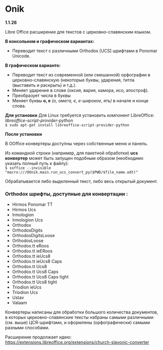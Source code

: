 # Onik 

**1.1.26**

Libre Office расширение для текстов с церковно-славянским языком.  

**В консольном и графическом вариантах:**
<ul>
<li>Переводит текст с различными Orthodox [UCS] шрифтами в Ponomar Unicode.</li>  
</ul>

**В графическом варианте:**
<ul>
<li>Переводит текст из современной (или смешанной) орфографии в церковно-славянскую (некоторые буквы, ударения, титла (выставить и раскрыть) и т.д.).</li>
<li>Меняет ударение в слове (оксия, вария, камора, исо, апостроф).</li>  
<li>Преобразует числа в буквы</li>
<li>Меняет буквы  <strong>о, е</strong> <i>(о, омега, е, е-широкое, ять)</i>  в начале и конце слова. </li>
</ul>

**Для установки**
Для Linux требуется установить компонент LibreOffice: *libreoffice-script-provider-python*  
``$ sudo apt-get install libreoffice-script-provider-python``  

**После установки**  

В OOffice конвертеры доступны через собственные меню и панель.

Из командной строки (например, для пакетной обработки) **ucs конвертер** может быть запущен подобным образом (необходимо указать полный путь к файлу):  
``$ soffice --invisible "macro:///OOnik.main.run_ucs_convert_py($PWD/$file_name.odt)"``  


Обрабатывается либо выделенный текст, либо весь открытый документ.

### Orthodox шрифты, доступные для конвертации :  
<ul> 
<li>Hirmos Ponomar TT</li>
<li>Hirmos Ucs</li>
<li>Irmologion</li>
<li>Irmologion Ucs</li>
<li>Orthodox</li>
<li>OrthodoxDigits</li>
<li>OrthodoxDigitsLoose</li>
<li>OrthodoxLoose</li>
<li>Orthodox.tt eRoos</li>
<li>Orthodox.tt ieERoos</li>
<li>Orthodox.tt ieUcs8</li>
<li>Orthodox.tt ieUcs8 Caps</li>
<li>Orthodox.tt Ucs8</li>
<li>Orthodox.tt Ucs8 Caps</li>
<li>Orthodox.tt Ucs8 Caps tight</li>
<li>Orthodox.tt Ucs8 tight</li>
<li>Triodion ieUcs</li>
<li>Triodion Ucs</li>
<li>Ustav</li>
<li>Valaam</li>
</ul>  


Конвертеры написаны для обработки большого количества документов, в которых церковно-славянские тексты набраны самыми различными (см. выше) ЦСЯ-шрифтами, и оформлены (орфографически) самыми разными способами.  

Расширение продолжает идею:
https://extensions.libreoffice.org/extensions/church-slavonic-converter
